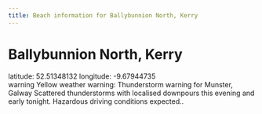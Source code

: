 ```yaml
---
title: Beach information for Ballybunnion North, Kerry
---
```

# Ballybunnion North, Kerry 

<div class="location-info">latitude: 52.51348132 longitude: -9.67944735</div>
<div id="met-eireann-warnings"><span class="material-icons yellow-warning">warning</span>&nbsp;Yellow weather warning: Thunderstorm warning for Munster, Galway Scattered thunderstorms with localised downpours this evening and early tonight. Hazardous driving conditions expected..&nbsp;</div>
<div></div>